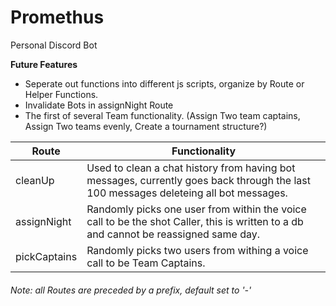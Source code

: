 # Promethus
 
Personal Discord Bot

**Future Features**
* Seperate out functions into different js scripts, organize by Route or Helper Functions. 
* Invalidate Bots in assignNight Route
* The first of several Team functionality. (Assign Two team captains, Assign Two teams evenly, Create a tournament structure?)


| Route        | Functionality                                                                                                                        |
|--------------|--------------------------------------------------------------------------------------------------------------------------------------|
| cleanUp      | Used to clean a chat history from having bot messages, currently goes back through the last 100 messages deleteing all bot messages. | 
| assignNight  | Randomly picks one user from within the voice call to be the shot Caller, this is written to a db and cannot be reassigned same day. |
| pickCaptains | Randomly picks two users from withing a voice call to be Team Captains.                                                              |
###### Note: all Routes are preceded by a prefix, default set to '-'
